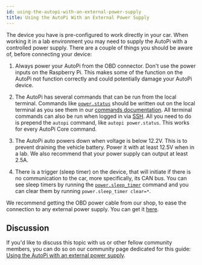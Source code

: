 ```yaml
---
id: using-the-autopi-with-an-external-power-supply
title: Using the AutoPi With an External Power Supply
---
```


The device you have is pre-configured to work directly in your car. When working it in a lab
environment you may need to supply the AutoPi with a controlled power supply. There are a couple of
things you should be aware of, before connecting your device:

1. Always power your AutoPi from the OBD connector. Don't use the power inputs on the Raspberry Pi.
  This makes some of the function on the AutoPi not function correctly and could potentially damage
  your AutoPi device.

2. The AutoPi has several commands that can be run from the local terminal. Commands like
[`power.status`](/core/commands/power.md/#powerstatus) should be written out on the local terminal
as you see them in our [commands documentation](/core/commands/index.md). All terminal commands
can also be run when logged in via [SSH](/getting_started/developer_guides/how_to_ssh_to_your_device.mdx). All you need to do
is prepend the `autopi` command, like `autopi power.status`. This works for every AutoPi Core
command.

3. The AutoPi auto powers down when voltage is below 12.2V. This is to prevent draining the vehicle
battery. Power it with at least 12.5V when in a lab. We also recommend that your power supply can output at least 2.5A.

4. There is a trigger (sleep timer) on the device, that will initiate if there is no communication
to the car, more specifically, its CAN bus. You can see sleep timers by running the
[`power.sleep_timer`](/core/commands/power.md/#powersleep-timer) command and you can clear them
by running `power.sleep_timer clear=*`.

We recommend getting the OBD power cable from our shop, to ease the connection to any external
power supply. You can get it [here](https://shop.autopi.io/en/products/obd-ii-power-cable-10/).

## Discussion
If you'd like to discuss this topic with us or other fellow community members, you can do so on
our community page dedicated for this guide:
[Using the AutoPi with an external power supply](https://community.autopi.io/t/using-the-autopi-with-an-external-power-supply-lab/626).
